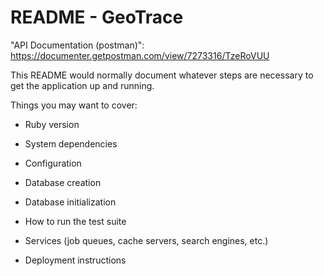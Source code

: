 # README - GeoTrace

"API Documentation (postman)": https://documenter.getpostman.com/view/7273316/TzeRoVUU

This README would normally document whatever steps are necessary to get the
application up and running.

Things you may want to cover:

* Ruby version

* System dependencies

* Configuration

* Database creation

* Database initialization

* How to run the test suite

* Services (job queues, cache servers, search engines, etc.)

* Deployment instructions


